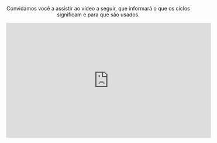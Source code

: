 
<div style="text-align:center;"> 

<p>Convidamos você a assistir ao vídeo a seguir, que informará o que os ciclos significam e para que são usados.</p>

<iframe width="560" height="315" src="https://www.youtube.com/embed/6u5WGOkwomM" frameborder="0" allow="autoplay; encrypted-media" allowfullscreen></iframe>


</div>